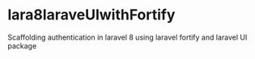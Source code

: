 # lara8laraveUIwithFortify
Scaffolding authentication in laravel 8 using laravel fortify and laravel UI package
